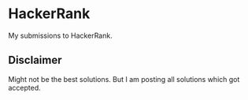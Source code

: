 # HackerRank
My submissions to HackerRank. 

## Disclaimer
Might not be the best solutions. But I am posting all solutions which got accepted.
